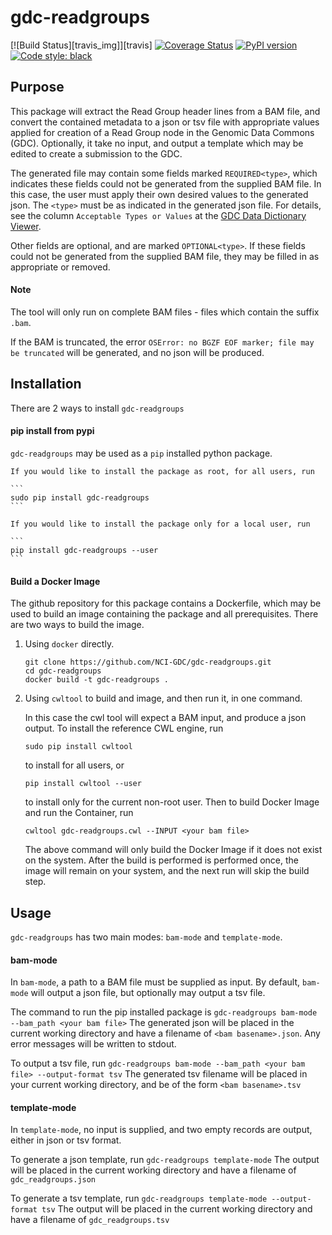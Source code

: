 # gdc-readgroups


[![Build Status][travis_img]][travis]
<a href='https://coveralls.io/github/NCI-GDC/gdc-readgroups?branch=master'>
<img src='https://coveralls.io/repos/github/NCI-GDC/gdc-readgroups/badge.svg?branch=master' alt='Coverage Status' /></a>
[![PyPI version](https://badge.fury.io/py/mdv.svg)](https://badge.fury.io/py/gdc-readgroups)
<a href="https://github.com/NCI-GDC/gdc-readgroups"><img alt="Code style: black" src="https://img.shields.io/badge/code%20style-black-000000.svg"></a>



## Purpose
This package will extract the Read Group header lines from a BAM file, and convert the contained metadata to a json or tsv file with appropriate values applied for creation of a Read Group node in the Genomic Data Commons (GDC). Optionally, it take no input, and output a template which may be edited to create a submission to the GDC.

The generated file may contain some fields marked `REQUIRED<type>`, which indicates these fields could not be generated from the supplied BAM file. In this case, the user must apply their own desired values to the generated json. The `<type>` must be as indicated in the generated json file. For details, see the column `Acceptable Types or Values` at the [GDC Data Dictionary Viewer](https://docs.gdc.cancer.gov/Data_Dictionary/viewer/#?view=table-definition-view&id=read_group).



Other fields are optional, and are marked `OPTIONAL<type>`. If these fields could not be generated from the supplied BAM file, they may be filled in as appropriate or removed.

#### Note

The tool will only run on complete BAM files - files which contain the suffix `.bam`.

If the BAM is truncated, the error
    ```
    OSError: no BGZF EOF marker; file may be truncated
    ```
will be generated, and no json will be produced.


## Installation
There are 2 ways to install `gdc-readgroups`

#### pip install from pypi
`gdc-readgroups` may be used as a `pip` installed python package.

    If you would like to install the package as root, for all users, run

    ```
    sudo pip install gdc-readgroups
    ```

    If you would like to install the package only for a local user, run

    ```
    pip install gdc-readgroups --user
    ```

#### Build a Docker Image
The github repository for this package contains a Dockerfile, which may be used to build an image containing the package and all prerequisites. There are two ways to build the image.

1. Using `docker` directly.
    ```
    git clone https://github.com/NCI-GDC/gdc-readgroups.git
    cd gdc-readgroups
    docker build -t gdc-readgroups .
    ```

1. Using `cwltool` to build and image, and then run it, in one command.
    
    In this case the cwl tool will expect a BAM input, and produce a json output. To install the reference CWL engine, run
    ```
    sudo pip install cwltool
    ```
    to install for all users, or

    ```
    pip install cwltool --user
    ```
    to install only for the current non-root user. Then to build Docker Image and run the Container, run

    ```
    cwltool gdc-readgroups.cwl --INPUT <your bam file>
    ```
    The above command will only build the Docker Image if it does not exist on the system. After the build is performed is performed once, the image will remain on your system, and the next run will skip the build step.

## Usage

`gdc-readgroups` has two main modes: `bam-mode` and `template-mode`. 

#### bam-mode

In `bam-mode`, a path to a BAM file must be supplied as input. By default, `bam-mode` will output a json file, but optionally may output a tsv file.

The command to run the pip installed package is
    ```
    gdc-readgroups bam-mode --bam_path <your bam file>
    ```
The generated json will be placed in the current working directory and have a filename of `<bam basename>.json`.
Any error messages will be written to stdout.

To output a tsv file, run
    ```
    gdc-readgroups bam-mode --bam_path <your bam file> --output-format tsv
    ```
The generated tsv filename will be placed in your current working directory, and be of the form `<bam basename>.tsv`


#### template-mode

In `template-mode`, no input is supplied, and two empty records are output, either in json or tsv format.

To generate a json template, run
    ```
    gdc-readgroups template-mode
    ```
The output will be placed in the current working directory and have a filename of `gdc_readgroups.json`

To generate a tsv template, run
    ```
    gdc-readgroups template-mode --output-format tsv
    ```
The output will be placed in the current working directory and have a filename of `gdc_readgroups.tsv`
